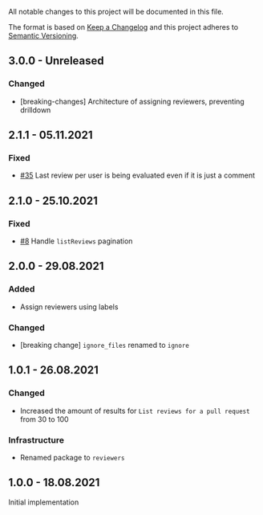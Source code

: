 All notable changes to this project will be documented in this file.

The format is based on [Keep a Changelog](http://keepachangelog.com/)
and this project adheres to [Semantic Versioning](http://semver.org/).

## 3.0.0 - Unreleased

### Changed
- [breaking-changes] Architecture of assigning reviewers, preventing drilldown

## 2.1.1 - 05.11.2021

### Fixed
- [#35](https://github.com/zattoo/reviewers/issues/35) Last review per user is being evaluated even if it is just a comment

## 2.1.0 - 25.10.2021

### Fixed
- [#8](https://github.com/zattoo/reviewers/issues/8) Handle `listReviews` pagination

## 2.0.0 - 29.08.2021

### Added
- Assign reviewers using labels

### Changed
- [breaking change] `ignore_files` renamed to `ignore`

## 1.0.1 - 26.08.2021

### Changed
- Increased the amount of results for `List reviews for a pull request` from 30 to 100

### Infrastructure
- Renamed package to `reviewers`

## 1.0.0 - 18.08.2021

Initial implementation
